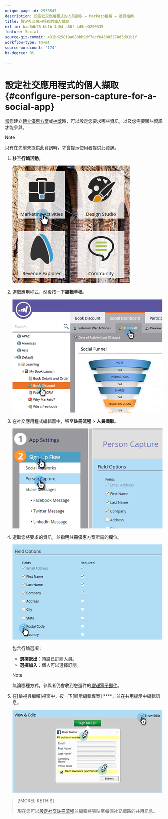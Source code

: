 ```yaml
---
unique-page-id: 2950547
description: 設定社交應用程式的人員擷取 — Marketo檔案 — 產品檔案
title: 設定社交應用程式的個人擷取
exl-id: bad8db26-bb1b-4d04-a80f-4d5ee3200335
feature: Social
source-git-commit: 431bd258f9a68bbb9df7acf043085578d3d91b1f
workflow-type: tm+mt
source-wordcount: '174'
ht-degree: 0%

---
```


# 設定社交應用程式的個人擷取 {#configure-person-capture-for-a-social-app}

當您建立[轉介優惠方案](/help/marketo/product-docs/demand-generation/social/referral-offers/create-a-referral-offer.md)或[抽獎](/help/marketo/product-docs/demand-generation/social/sweepstakes/create-sweepstakes.md)時，可以設定您要求哪些資訊，以及您需要哪些資訊才能參與。

>[!NOTE]
>
>只有在先前未提供此資訊時，才會提示使用者提供此資訊。

1. 移至&#x200B;**行銷活動**。

   ![](assets/ma-2.png)

1. 選取應用程式，然後按一下&#x200B;**編輯草稿**。

   ![](assets/image2014-9-22-10-3a57-3a57.png)

1. 在社交應用程式編輯器中，移至&#x200B;**註冊流程** > **人員擷取**。

   ![](assets/three-1.png)

1. 選取您將要求的資訊，並指明註冊優惠方案所需的欄位。

   ![](assets/image2014-9-22-10-58-24.png)

   包含行銷選項：

   * **選擇退出**：預設已訂閱人員。
   * **選擇加入**：個人可以選擇訂閱。

   >[!NOTE]
   >
   >無論哪種方式，參與者仍會收到您選件的&#x200B;[_營運_&#x200B;電子郵件](/help/marketo/product-docs/email-marketing/general/functions-in-the-editor/make-an-email-operational.md)。

1. 在[檢視與編輯]視窗中，按一下[顯示編輯專案] ****，並在共用提示中編輯訊息。

   ![](assets/image2014-9-22-11-3a2-3a56.png)

>[!MORELIKETHIS]
>
>現在您可以[設定社交註冊流程](/help/marketo/product-docs/demand-generation/social/configuring-social-actions/configure-social-sign-up-share-flow.md)並編輯將張貼至每個社交網路的共用訊息。
